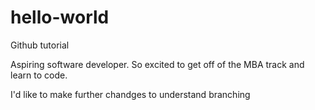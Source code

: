 # hello-world
Github tutorial

Aspiring software developer. So excited to get off of the MBA track and learn to code.

I'd like to make further chandges to understand branching
